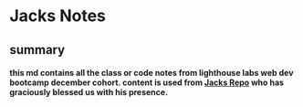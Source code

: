 # Jacks Notes

## summary

#### this md contains all the class or code notes from lighthouse labs web dev bootcamp december cohort. content is used from [Jacks Repo](https://github.com/JackMac10/lighthouse-web-notes) who has graciously blessed us with his presence.
